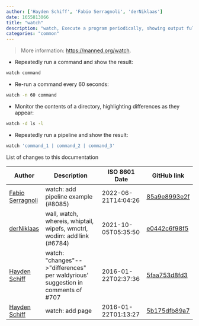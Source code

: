 ```yaml
---
author: ['Hayden Schiff', 'Fabio Serragnoli', 'derNiklaas']
date: 1655813066
title: "watch"
description: "watch, Execute a program periodically, showing output fullscreen."
categories: "common"
---
```

> More information: <https://manned.org/watch>.

- Repeatedly run a command and show the result:

```bash
watch command
```

- Re-run a command every 60 seconds:

```bash
watch -n 60 command
```

- Monitor the contents of a directory, highlighting differences as they appear:

```bash
watch -d ls -l
```

- Repeatedly run a pipeline and show the result:

```bash
watch 'command_1 | command_2 | command_3'
```
List of changes to this documentation


Author | Description | ISO 8601 Date | GitHub link
------|-----|-----|-----
[Fabio Serragnoli](mailto:fabio@serragnoli.com) | watch: add pipeline example (#8085) | 2022-06-21T14:04:26 | [85a9e8993e2f](https://github.com/tldr-pages/tldr/commit/85a9e8993e2f721e34d7b13b4d60630639b9e6ac)
[derNiklaas](mailto:derNiklaas@users.noreply.github.com) | wall, watch, whereis, whiptail, wipefs, wmctrl, wodim: add link (#6784) | 2021-10-05T05:35:50 | [e0442c6f98f5](https://github.com/tldr-pages/tldr/commit/e0442c6f98f5e01ffc3acd1398249cf0a8a3673d)
[Hayden Schiff](mailto:oxguy3@gmail.com) | watch: "changes"-->"differences" per waldyrious' suggestion in comments of #707 | 2016-01-22T02:37:36 | [5faa753d8fd3](https://github.com/tldr-pages/tldr/commit/5faa753d8fd35aaac6001580145f883c5aedc2d0)
[Hayden Schiff](mailto:oxguy3@gmail.com) | watch: add page | 2016-01-22T01:13:27 | [5b175dfb89a7](https://github.com/tldr-pages/tldr/commit/5b175dfb89a76cf54b8e54b89f07eff0edd0c3a6)

